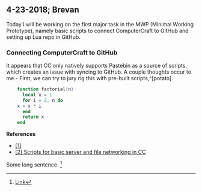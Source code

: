  4-23-2018; Brevan
 -
 
Today I will be working on the first major task in the MWP (Minimal Working Prototype), namely basic scripts to connect ComputerCraft to GitHub and setting up Lua repo in GitHub.

### Connecting ComputerCraft to GitHub
It appears that CC only natively supports Pastebin as a source of scripts, which creates an issue with syncing to GitHub. A couple thoughts occur to me - First, we can try to jury rig this with pre-built scripts,^[potato]
```lua
    function factorial(n)
	  local x = 1
	  for i = 2, n do
    x = x * i
	  end
	  return x
	end
```
**References**
- [[1] ](http://www.computercraft.info/forums2/index.php?/topic/4072-github-repository-downloader/)
- [[2] Scripts for basic server and file networking in CC](https://github.com/lyqyd/ComputerCraft-LyqydNet)

Some long sentence. [^2]

[^2]: [Link](https://google.com)

<!--stackedit_data:
eyJoaXN0b3J5IjpbMjAwMDkwNjQ5MiwyMDM4MDMyNDAxLDM2Nj
c2NDg3NiwtMTAyMTg2NTg3NSwtMTExNjg1ODYyLC0yMDc0NTgx
OTU3XX0=
-->